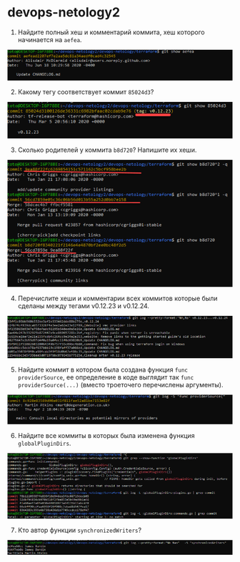 # devops-netology2

1. Найдите полный хеш и комментарий коммита, хеш которого начинается на `aefea`.

![](image/1.png)

2. Какому тегу соответствует коммит `85024d3`? 

![](image/2.png)

3. Сколько родителей у коммита `b8d720`? Напишите их хеши.

![](image/3.png)

4. Перечислите хеши и комментарии всех коммитов которые были сделаны между тегами  v0.12.23 и v0.12.24.

![](image/4.png)

5. Найдите коммит в котором была создана функция `func providerSource`, ее определение в коде выглядит так `func providerSource(...)` (вместо троеточего перечислены аргументы).

![](image/5.png)

6. Найдите все коммиты в которых была изменена функция `globalPluginDirs`.

![](image/6.png)

7. Кто автор функции `synchronizedWriters`? 

![](image/7.png)

